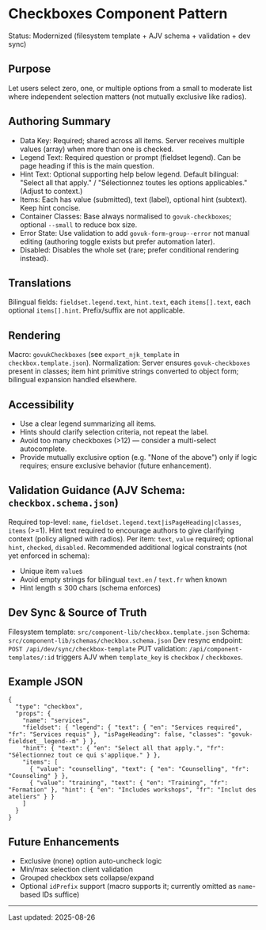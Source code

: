 # Checkboxes Component Pattern

Status: Modernized (filesystem template + AJV schema + validation + dev sync)

## Purpose
Let users select zero, one, or multiple options from a small to moderate list where independent selection matters (not mutually exclusive like radios).

## Authoring Summary
- Data Key: Required; shared across all items. Server receives multiple values (array) when more than one is checked.
- Legend Text: Required question or prompt (fieldset legend). Can be page heading if this is the main question.
- Hint Text: Optional supporting help below legend. Default bilingual: "Select all that apply." / "Sélectionnez toutes les options applicables." (Adjust to context.)
- Items: Each has value (submitted), text (label), optional hint (subtext). Keep hint concise.
- Container Classes: Base always normalised to `govuk-checkboxes`; optional `--small` to reduce box size.
- Error State: Use validation to add `govuk-form-group--error` not manual editing (authoring toggle exists but prefer automation later).
- Disabled: Disables the whole set (rare; prefer conditional rendering instead).

## Translations
Bilingual fields: `fieldset.legend.text`, `hint.text`, each `items[].text`, each optional `items[].hint`.
Prefix/suffix are not applicable.

## Rendering
Macro: `govukCheckboxes` (see `export_njk_template` in `checkbox.template.json`).
Normalization: Server ensures `govuk-checkboxes` present in classes; item hint primitive strings converted to object form; bilingual expansion handled elsewhere.

## Accessibility
- Use a clear legend summarizing all items.
- Hints should clarify selection criteria, not repeat the label.
- Avoid too many checkboxes (>12) — consider a multi-select autocomplete.
- Provide mutually exclusive option (e.g. "None of the above") only if logic requires; ensure exclusive behavior (future enhancement).

## Validation Guidance (AJV Schema: `checkbox.schema.json`)
Required top-level: `name`, `fieldset.legend.text|isPageHeading|classes`, `items` (>=1). Hint text required to encourage authors to give clarifying context (policy aligned with radios).
Per item: `text`, `value` required; optional `hint`, `checked`, `disabled`.
Recommended additional logical constraints (not yet enforced in schema):
- Unique item `value`s
- Avoid empty strings for bilingual `text.en` / `text.fr` when known
- Hint length ≤ 300 chars (schema enforces)

## Dev Sync & Source of Truth
Filesystem template: `src/component-lib/checkbox.template.json`
Schema: `src/component-lib/schemas/checkbox.schema.json`
Dev resync endpoint: `POST /api/dev/sync/checkbox-template`
PUT validation: `/api/component-templates/:id` triggers AJV when `template_key` is `checkbox` / `checkboxes`.

## Example JSON
```
{
  "type": "checkbox",
  "props": {
    "name": "services",
    "fieldset": { "legend": { "text": { "en": "Services required", "fr": "Services requis" }, "isPageHeading": false, "classes": "govuk-fieldset__legend--m" } },
    "hint": { "text": { "en": "Select all that apply.", "fr": "Sélectionnez tout ce qui s'applique." } },
    "items": [
      { "value": "counselling", "text": { "en": "Counselling", "fr": "Counseling" } },
      { "value": "training", "text": { "en": "Training", "fr": "Formation" }, "hint": { "en": "Includes workshops", "fr": "Inclut des ateliers" } }
    ]
  }
}
```

## Future Enhancements
- Exclusive (none) option auto-uncheck logic
- Min/max selection client validation
- Grouped checkbox sets collapse/expand
- Optional `idPrefix` support (macro supports it; currently omitted as `name`-based IDs suffice)

---
Last updated: 2025-08-26
